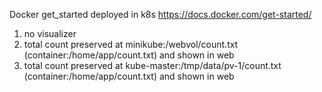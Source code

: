 Docker get_started deployed in k8s
https://docs.docker.com/get-started/

<p>
<ol>
  <li>no visualizer</li>
  <li> <strong><lab3></strong> total count preserved at minikube:/webvol/count.txt (container:/home/app/count.txt) and shown in web</li>
  <li> <strong><lab4></strong> total count preserved at kube-master:/tmp/data/pv-1/count.txt (container:/home/app/count.txt) and shown in web</li>
</ol>
</p>
